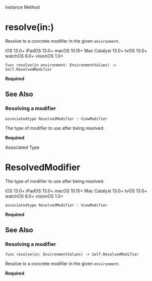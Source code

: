 Instance Method

# resolve(in:)

Resolve to a concrete modifier in the given `environment`.

iOS 13.0+  iPadOS 13.0+  macOS 10.15+  Mac Catalyst 13.0+  tvOS 13.0+  watchOS
6.0+  visionOS 1.0+

    
    
    func resolve(in environment: EnvironmentValues) -> Self.ResolvedModifier

**Required**

## See Also

### Resolving a modifier

`associatedtype ResolvedModifier : ViewModifier`

The type of modifier to use after being resolved.

**Required**

Associated Type

# ResolvedModifier

The type of modifier to use after being resolved.

iOS 13.0+  iPadOS 13.0+  macOS 10.15+  Mac Catalyst 13.0+  tvOS 13.0+  watchOS
6.0+  visionOS 1.0+

    
    
    associatedtype ResolvedModifier : ViewModifier

**Required**

## See Also

### Resolving a modifier

`func resolve(in: EnvironmentValues) -> Self.ResolvedModifier`

Resolve to a concrete modifier in the given `environment`.

**Required**

